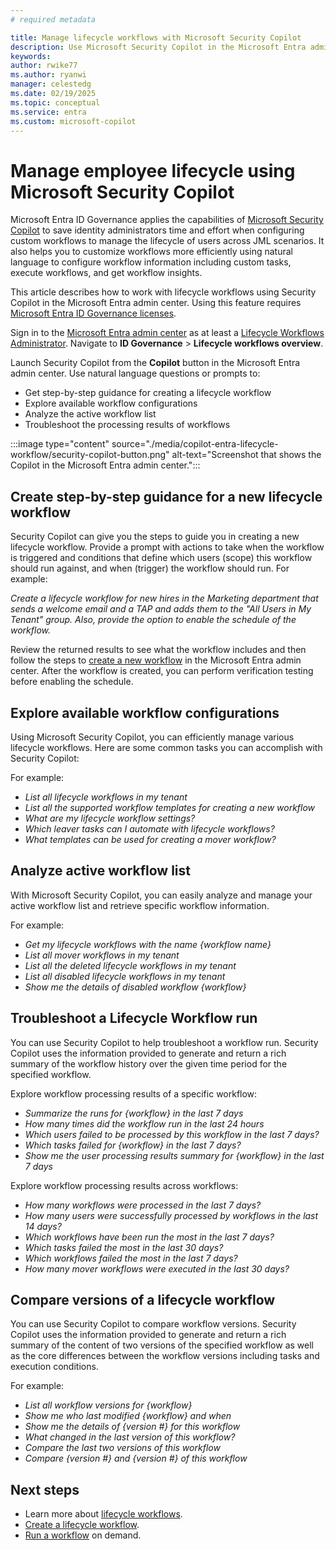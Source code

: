 ```yaml
---
# required metadata

title: Manage lifecycle workflows with Microsoft Security Copilot 
description: Use Microsoft Security Copilot in the Microsoft Entra admin center to create lifecycle workflows for Joiner, Mover, and Leaver scenarios. Execute workflows on-demand and use workflow insights to monitor execution and troubleshoot as needed.
keywords:
author: rwike77
ms.author: ryanwi
manager: celestedg
ms.date: 02/19/2025
ms.topic: conceptual
ms.service: entra
ms.custom: microsoft-copilot
---
```

# Manage employee lifecycle using Microsoft Security Copilot

Microsoft Entra ID Governance applies the capabilities of [Microsoft Security Copilot](/security-copilot/microsoft-security-copilot) to save identity administrators time and effort when configuring custom workflows to manage the lifecycle of users across JML scenarios. It also helps you to customize workflows more efficiently using natural language to configure workflow information including custom tasks, execute workflows, and get workflow insights.

This article describes how to work with lifecycle workflows using Security Copilot in the Microsoft Entra admin center.  Using this feature requires [Microsoft Entra ID Governance licenses](/entra/id-governance/identity-governance-overview#license-requirements).

Sign in to the [Microsoft Entra admin center](https://entra.microsoft.com) as at least a [Lifecycle Workflows Administrator](/entra/identity/role-based-access-control/permissions-reference#lifecycle-workflows-administrator). Navigate to **ID Governance** > **Lifecycle workflows overview**.

Launch Security Copilot from the **Copilot** button in the Microsoft Entra admin center.  Use natural language questions or prompts to:

- Get step-by-step guidance for creating a lifecycle workflow
- Explore available workflow configurations
- Analyze the active workflow list
- Troubleshoot the processing results of workflows

:::image type="content" source="./media/copilot-entra-lifecycle-workflow/security-copilot-button.png" alt-text="Screenshot that shows the Copilot in the Microsoft Entra admin center.":::

## Create step-by-step guidance for a new lifecycle workflow

Security Copilot can give you the steps to guide you in creating a new lifecycle workflow. Provide a prompt with actions to take when the workflow is triggered and conditions that define which users (scope) this workflow should run against, and when (trigger) the workflow should run.  For example:

*Create a lifecycle workflow for new hires in the Marketing department that sends a welcome email and a TAP and adds them to the "All Users in My Tenant" group.  Also, provide the option to enable the schedule of the workflow.*

Review the returned results to see what the workflow includes and then follow the steps to [create a new workflow](/entra/id-governance/create-lifecycle-workflow) in the Microsoft Entra admin center. After the workflow is created, you can perform verification testing before enabling the schedule.

## Explore available workflow configurations

Using Microsoft Security Copilot, you can efficiently manage various lifecycle workflows. Here are some common tasks you can accomplish with Security Copilot:

For example:

- *List all lifecycle workflows in my tenant*
- *List all the supported workflow templates for creating a new workflow*
- *What are my lifecycle workflow settings?*
- *Which leaver tasks can I automate with lifecycle workflows?*
- *What templates can be used for creating a mover workflow?*

## Analyze active workflow list

With Microsoft Security Copilot, you can easily analyze and manage your active workflow list and retrieve specific workflow information.

For example:

- *Get my lifecycle workflows with the name {workflow name}*
- *List all mover workflows in my tenant*
- *List all the deleted lifecycle workflows in my tenant*
- *List all disabled lifecycle workflows in my tenant*
- *Show me the details of disabled workflow {workflow}*

## Troubleshoot a Lifecycle Workflow run

You can use Security Copilot to help troubleshoot a workflow run.  Security Copilot uses the information provided to generate and return a rich summary of the workflow history over the given time period for the specified workflow. 

Explore workflow processing results of a specific workflow:

- *Summarize the runs for {workflow} in the last 7 days*
- *How many times did the workflow run in the last 24 hours*
- *Which users failed to be processed by this workflow in the last 7 days?*
- *Which tasks failed for {workflow} in the last 7 days?*
- *Show me the user processing results summary for {workflow} in the last 7 days*

Explore workflow processing results across workflows:

- *How many workflows were processed in the last 7 days?*
- *How many users were successfully processed by workflows in the last 14 days?* 
- *Which workflows have been run the most in the last 7 days?* 
- *Which tasks failed the most in the last 30 days?* 
- *Which workflows failed the most in the last 7 days?* 
- *How many mover workflows were executed in the last 30 days?*
 
## Compare versions of a lifecycle workflow 

You can use Security Copilot to compare workflow versions. Security Copilot uses the information provided to generate and return a rich summary of the content of two versions of the specified workflow as well as the core differences between the workflow versions including tasks and execution conditions.

For example:

- *List all workflow versions for {workflow}*
- *Show me who last modified {workflow} and when*
- *Show me the details of {version #} for this workflow*
- *What changed in the last version of this workflow?*
- *Compare the last two versions of this workflow*
- *Compare {version #} and {version #} of this workflow*

## Next steps

- Learn more about [lifecycle workflows](/entra/id-governance/what-are-lifecycle-workflows).
- [Create a lifecycle workflow](/entra/id-governance/create-lifecycle-workflow).
- [Run a workflow](/entra/id-governance/on-demand-workflow) on demand.

